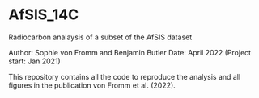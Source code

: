 # AfSIS_14C
Radiocarbon analaysis of a subset of the AfSIS dataset

Author: Sophie von Fromm and Benjamin Butler
Date: April 2022 (Project start: Jan 2021)

This repository contains all the code to reproduce the analysis and all figures in the publication von Fromm et al. (2022). 
